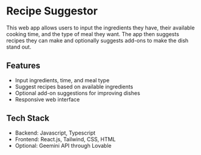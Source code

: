 # Recipe Suggestor
This web app allows users to input the ingredients they have, their available cooking time, and the type of meal they want. The app then suggests recipes they can make and optionally suggests add-ons to make the dish stand out.

## Features
- Input ingredients, time, and meal type
- Suggest recipes based on available ingredients
- Optional add-on suggestions for improving dishes
- Responsive web interface

## Tech Stack
- Backend: Javascript, Typescript 
- Frontend: React.js, Tailwind, CSS, HTML
- Optional: Geemini API through Lovable
  


